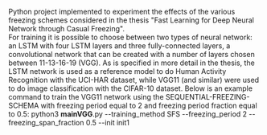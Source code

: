 Python project implemented to experiment the effects of the various freezing schemes considered in the thesis "Fast Learning for Deep Neural Network through Casual Freezing".<br/>For training it is possible to choose between two types of neural network: an LSTM with four LSTM layers and three fully-connected layers, a convolutional network that can be created with a number of layers chosen between 11-13-16-19 (VGG).
As is specified in more detail in the thesis, the LSTM network is used as a reference model to do Human Activity Recognition with the UCI-HAR dataset, while VGG11 (and similar) were used to do image classification with the CIFAR-10 dataset.
Below is an example command to train the VGG11 network using the SEQUENTIAL-FREEZING-SCHEMA with freezing period equal to 2 and freezing period fraction equal to 0.5:
python3 __mainVGG__.py --training_method SFS --freezing_period 2 --freezing_span_fraction 0.5 --init init1

